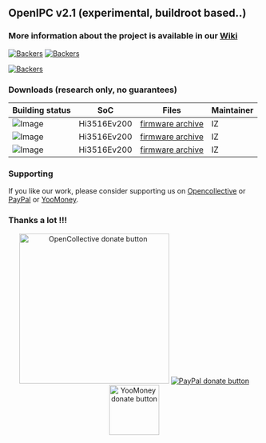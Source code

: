 ## OpenIPC v2.1 (experimental, buildroot based..)

### More information about the project is available in our [Wiki](https://github.com/OpenIPC/openipc-2.1/wiki)

[![Backers](https://opencollective.com/openipc/tiers/backer/badge.svg?label=backer&color=brightgreen)](https://opencollective.com/openipc)
[![Backers](https://opencollective.com/openipc/tiers/badge.svg)](https://opencollective.com/openipc)

[![Backers](https://opencollective.com/openipc/tiers/backer.svg?avatarHeight=36)](https://opencollective.com/openipc#support)

### Downloads (research only, no guarantees)

| Building status |    SoC    | Files    | Maintainer |
|-----------------|-----------|----------|------------|
|![Image](https://github.com/OpenIPC/openipc-2.1/actions/workflows/hi3516ev200_images.yml/badge.svg)|Hi3516Ev200|[firmware archive](https://github.com/OpenIPC/openipc-2.1/releases/download/latest/openipc.hi3516ev200-br.tgz)|IZ|
|![Image](https://github.com/OpenIPC/openipc-2.1/actions/workflows/hi3516ev300_images.yml/badge.svg)|Hi3516Ev200|[firmware archive](https://github.com/OpenIPC/openipc-2.1/releases/download/latest/openipc.hi3516ev300-br.tgz)|IZ|
|![Image](https://github.com/OpenIPC/openipc-2.1/actions/workflows/hi3518ev300_images.yml/badge.svg)|Hi3516Ev200|[firmware archive](https://github.com/OpenIPC/openipc-2.1/releases/download/latest/openipc.hi3518ev300-br.tgz)|IZ|

### Supporting

If you like our work, please consider supporting us on [Opencollective](https://opencollective.com/openipc/contribute/backer-14335/checkout) or [PayPal](https://www.paypal.com/donate/?hosted_button_id=C6F7UJLA58MBS) or [YooMoney](https://openipc.org/donation/yoomoney.html). 

### Thanks a lot !!!

<p align="center">
<a href="https://opencollective.com/openipc/contribute/backer-14335/checkout" target="_blank"><img src="https://opencollective.com/webpack/donate/button@2x.png?color=blue" width="300" alt="OpenCollective donate button" /></a>
<a href="https://www.paypal.com/donate/?hosted_button_id=C6F7UJLA58MBS"><img src="https://www.paypalobjects.com/en_US/IT/i/btn/btn_donateCC_LG.gif" alt="PayPal donate button" /> </a>
<a href="https://openipc.org/donation/yoomoney.html"><img src="https://yoomoney.ru/transfer/balance-informer/balance?id=596194605&key=291C29A811B500D7" width="100" alt="YooMoney donate button" /> </a>
</p>
